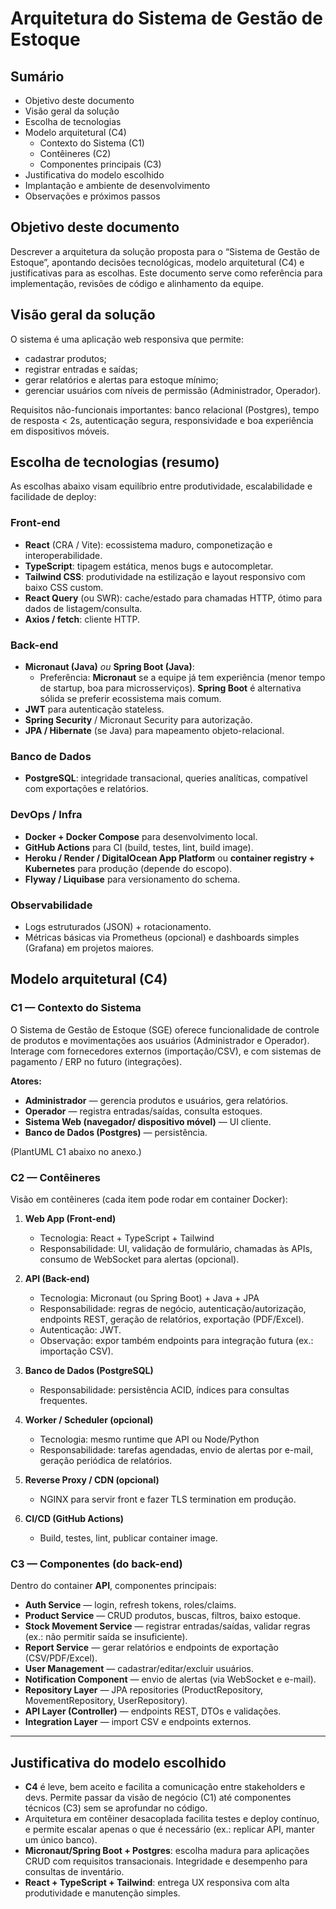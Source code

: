 # Arquitetura do Sistema de Gestão de Estoque

## Sumário

- Objetivo deste documento
- Visão geral da solução
- Escolha de tecnologias
- Modelo arquitetural (C4)
  - Contexto do Sistema (C1)
  - Contêineres (C2)
  - Componentes principais (C3)
- Justificativa do modelo escolhido
- Implantação e ambiente de desenvolvimento
- Observações e próximos passos

## Objetivo deste documento

Descrever a arquitetura da solução proposta para o “Sistema de Gestão de Estoque”, apontando decisões tecnológicas, modelo arquitetural (C4) e justificativas para as escolhas. Este documento serve como referência para implementação, revisões de código e alinhamento da equipe.

## Visão geral da solução

O sistema é uma aplicação web responsiva que permite:

- cadastrar produtos;
- registrar entradas e saídas;
- gerar relatórios e alertas para estoque mínimo;
- gerenciar usuários com níveis de permissão (Administrador, Operador).

Requisitos não-funcionais importantes: banco relacional (Postgres), tempo de resposta < 2s, autenticação segura, responsividade e boa experiência em dispositivos móveis.

## Escolha de tecnologias (resumo)

As escolhas abaixo visam equilíbrio entre produtividade, escalabilidade e facilidade de deploy:

### Front-end

- **React** (CRA / Vite): ecossistema maduro, componetização e interoperabilidade.
- **TypeScript**: tipagem estática, menos bugs e autocompletar.
- **Tailwind CSS**: produtividade na estilização e layout responsivo com baixo CSS custom.
- **React Query** (ou SWR): cache/estado para chamadas HTTP, ótimo para dados de listagem/consulta.
- **Axios / fetch**: cliente HTTP.

### Back-end

- **Micronaut (Java)** *ou* **Spring Boot (Java)**:
  - Preferência: **Micronaut** se a equipe já tem experiência (menor tempo de startup, boa para microsserviços). **Spring Boot** é alternativa sólida se preferir ecossistema mais comum.
- **JWT** para autenticação stateless.
- **Spring Security** / Micronaut Security para autorização.
- **JPA / Hibernate** (se Java) para mapeamento objeto-relacional.

### Banco de Dados

- **PostgreSQL**: integridade transacional, queries analíticas, compatível com exportações e relatórios.

### DevOps / Infra

- **Docker + Docker Compose** para desenvolvimento local.
- **GitHub Actions** para CI (build, testes, lint, build image).
- **Heroku / Render / DigitalOcean App Platform** ou **container registry + Kubernetes** para produção (depende do escopo).
- **Flyway / Liquibase** para versionamento do schema.

### Observabilidade

- Logs estruturados (JSON) + rotacionamento.
- Métricas básicas via Prometheus (opcional) e dashboards simples (Grafana) em projetos maiores.

## Modelo arquitetural (C4)

### C1 — Contexto do Sistema

O Sistema de Gestão de Estoque (SGE) oferece funcionalidade de controle de produtos e movimentações aos usuários (Administrador e Operador). Interage com fornecedores externos (importação/CSV), e com sistemas de pagamento / ERP no futuro (integrações).

**Atores:**

- **Administrador** — gerencia produtos e usuários, gera relatórios.
- **Operador** — registra entradas/saídas, consulta estoques.
- **Sistema Web (navegador/ dispositivo móvel)** — UI cliente.
- **Banco de Dados (Postgres)** — persistência.

(PlantUML C1 abaixo no anexo.)

### C2 — Contêineres

Visão em contêineres (cada item pode rodar em container Docker):

1. **Web App (Front-end)**  
   - Tecnologia: React + TypeScript + Tailwind  
   - Responsabilidade: UI, validação de formulário, chamadas às APIs, consumo de WebSocket para alertas (opcional).

2. **API (Back-end)**  
   - Tecnologia: Micronaut (ou Spring Boot) + Java + JPA  
   - Responsabilidade: regras de negócio, autenticação/autorização, endpoints REST, geração de relatórios, exportação (PDF/Excel).  
   - Autenticação: JWT.  
   - Observação: expor também endpoints para integração futura (ex.: importação CSV).

3. **Banco de Dados (PostgreSQL)**  
   - Responsabilidade: persistência ACID, índices para consultas frequentes.

4. **Worker / Scheduler (opcional)**  
   - Tecnologia: mesmo runtime que API ou Node/Python  
   - Responsabilidade: tarefas agendadas, envio de alertas por e-mail, geração periódica de relatórios.

5. **Reverse Proxy / CDN (opcional)**  
   - NGINX para servir front e fazer TLS termination em produção.

6. **CI/CD (GitHub Actions)**  
   - Build, testes, lint, publicar container image.

### C3 — Componentes (do back-end)

Dentro do container **API**, componentes principais:

- **Auth Service** — login, refresh tokens, roles/claims.
- **Product Service** — CRUD produtos, buscas, filtros, baixo estoque.
- **Stock Movement Service** — registrar entradas/saídas, validar regras (ex.: não permitir saída se insuficiente).
- **Report Service** — gerar relatórios e endpoints de exportação (CSV/PDF/Excel).
- **User Management** — cadastrar/editar/excluir usuários.
- **Notification Component** — envio de alertas (via WebSocket e e-mail).
- **Repository Layer** — JPA repositories (ProductRepository, MovementRepository, UserRepository).
- **API Layer (Controller)** — endpoints REST, DTOs e validações.
- **Integration Layer** — import CSV e endpoints externos.

---

## Justificativa do modelo escolhido

- **C4** é leve, bem aceito e facilita a comunicação entre stakeholders e devs. Permite passar da visão de negócio (C1) até componentes técnicos (C3) sem se aprofundar no código.
- Arquitetura em contêiner desacoplada facilita testes e deploy contínuo, e permite escalar apenas o que é necessário (ex.: replicar API, manter um único banco).
- **Micronaut/Spring Boot + Postgres**: escolha madura para aplicações CRUD com requisitos transacionais. Integridade e desempenho para consultas de inventário.
- **React + TypeScript + Tailwind**: entrega UX responsiva com alta produtividade e manutenção simples.